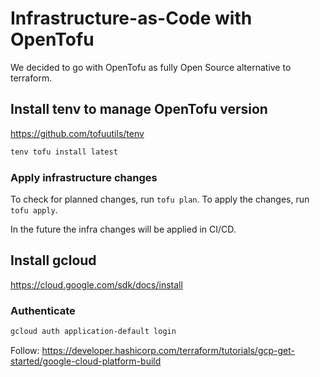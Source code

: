 # Infrastructure-as-Code with OpenTofu

We decided to go with OpenTofu as fully Open Source alternative to terraform.

## Install tenv to manage OpenTofu version

https://github.com/tofuutils/tenv

```bash
tenv tofu install latest
```

### Apply infrastructure changes

To check for planned changes, run `tofu plan`.
To apply the changes, run `tofu apply`.

In the future the infra changes will be applied in CI/CD.

## Install gcloud

https://cloud.google.com/sdk/docs/install

### Authenticate

```bash
gcloud auth application-default login
```

Follow:
https://developer.hashicorp.com/terraform/tutorials/gcp-get-started/google-cloud-platform-build
